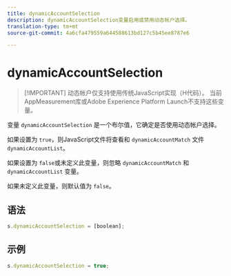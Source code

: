 ```yaml
---
title: dynamicAccountSelection
description: dynamicAccountSelection变量启用或禁用动态帐户选择。
translation-type: tm+mt
source-git-commit: 4a6cfa479559a644588613bd127c5b45ee8787e6

---
```



# dynamicAccountSelection

> [!IMPORTANT] 动态帐户仅支持使用传统JavaScript实现（H代码）。 当前AppMeasurement库或Adobe Experience Platform Launch不支持这些变量。

变量 `dynamicAccountSelection` 是一个布尔值，它确定是否使用动态帐户选择。

如果设置为 `true`，则JavaScript文件将查看和 `dynamicAccountMatch` 文件 `dynamicAccountList`。

如果设置为 `false`或未定义此变量，则忽略 `dynamicAccountMatch` 和 `dynamicAccountList` 变量。

如果未定义此变量，则默认值为 `false`。

## 语法

```js
s.dynamicAccountSelection = [boolean];
```

## 示例

```js
s.dynamicAccountSelection = true;
```
